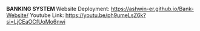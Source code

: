 <B> BANKING SYSTEM </B>
Website Deployment: https://ashwin-er.github.io/Bank-Website/
Youtube Link: https://youtu.be/ph9umeLsZ6k?si=LjCEaOCfUoMo6nwi
